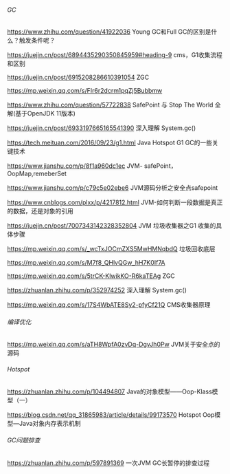 ###### GC

https://www.zhihu.com/question/41922036   Young GC和Full GC的区别是什么？触发条件呢？

https://juejin.cn/post/6894435290350845959#heading-9   cms，G1收集流程和区别

https://juejin.cn/post/6915208286610391054    ZGC

https://mp.weixin.qq.com/s/FIr6r2dcrm1pqZj5Bubbmw    

https://www.zhihu.com/question/57722838   SafePoint 与 Stop The World 全解(基于OpenJDK 11版本)

https://juejin.cn/post/6933197665165541390   深入理解 System.gc()

https://tech.meituan.com/2016/09/23/g1.html     Java Hotspot G1 GC的一些关键技术

https://www.jianshu.com/p/8f1a960dc1ec   JVM- safePoint，OopMap,remeberSet

https://www.jianshu.com/p/c79c5e02ebe6   JVM源码分析之安全点safepoint

https://www.cnblogs.com/plxx/p/4217812.html    JVM-如何判断一段数据是真正的数据，还是对象的引用

https://juejin.cn/post/7007343142328352804   JVM 垃圾收集器之G1 收集的具体步骤

https://mp.weixin.qq.com/s/_wcTxJOCmZXS5MwHMNqbdQ   垃圾回收底层

https://mp.weixin.qq.com/s/M7f8_QHlvQGw_hH7K0If7A

https://mp.weixin.qq.com/s/5trCK-KlwikKO-R6kaTEAg   ZGC

https://zhuanlan.zhihu.com/p/352974252    深入理解 System.gc()

https://mp.weixin.qq.com/s/17S4WbATE8Sy2-pfyCf21Q   CMS收集器原理



###### 编译优化

https://mp.weixin.qq.com/s/aTH8WpfA0zvDq-DgvJh0Pw     JVM关于安全点的源码



###### Hotspot

https://zhuanlan.zhihu.com/p/104494807   Java的对象模型——Oop-Klass模型（一）

https://blog.csdn.net/qq_31865983/article/details/99173570   Hotspot Oop模型—Java对象内存表示机制



###### GC问题排查

https://zhuanlan.zhihu.com/p/597891369   一次JVM GC长暂停的排查过程